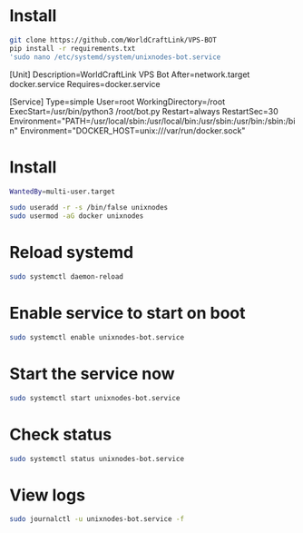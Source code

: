 # Install
```sh
git clone https://github.com/WorldCraftLink/VPS-BOT
pip install -r requirements.txt
'sudo nano /etc/systemd/system/unixnodes-bot.service
```
[Unit]
Description=WorldCraftLink VPS Bot
After=network.target docker.service
Requires=docker.service

[Service]
Type=simple
User=root
WorkingDirectory=/root
ExecStart=/usr/bin/python3 /root/bot.py
Restart=always
RestartSec=30
Environment="PATH=/usr/local/sbin:/usr/local/bin:/usr/sbin:/usr/bin:/sbin:/bin"
Environment="DOCKER_HOST=unix:///var/run/docker.sock"

# Install
```sh
WantedBy=multi-user.target
```
```sh
sudo useradd -r -s /bin/false unixnodes
sudo usermod -aG docker unixnodes
```
# Reload systemd
```sh
sudo systemctl daemon-reload
```
# Enable service to start on boot
```sh
sudo systemctl enable unixnodes-bot.service
```
# Start the service now
```sh
sudo systemctl start unixnodes-bot.service
```
# Check status
```sh
sudo systemctl status unixnodes-bot.service
```
# View logs
```sh
sudo journalctl -u unixnodes-bot.service -f
```

